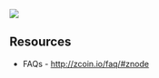 ![](https://block-chain-invest.com/wp-content/uploads/Capture2.png)
## Resources
* FAQs - http://zcoin.io/faq/#znode
